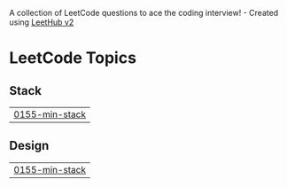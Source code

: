 A collection of LeetCode questions to ace the coding interview! - Created using [LeetHub v2](https://github.com/arunbhardwaj/LeetHub-2.0)
<!---LeetCode Topics Start-->
# LeetCode Topics
## Stack
|  |
| ------- |
| [0155-min-stack](https://github.com/AvinashReddy19/DSA-/tree/master/0155-min-stack) |
## Design
|  |
| ------- |
| [0155-min-stack](https://github.com/AvinashReddy19/DSA-/tree/master/0155-min-stack) |
<!---LeetCode Topics End-->